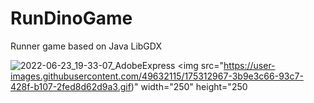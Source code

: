 # RunDinoGame
Runner game based on Java LibGDX

![2022-06-23_19-33-07_AdobeExpress](https://user-images.githubusercontent.com/49632115/175312967-3b9e3c66-93c7-428f-b107-2fed8d62d9a3.gif)
<img src="https://user-images.githubusercontent.com/49632115/175312967-3b9e3c66-93c7-428f-b107-2fed8d62d9a3.gif)" width="250" height="250

